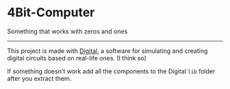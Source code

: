 # 4Bit-Computer
Something that works with zeros and ones

---
This project is made with [Digital](https://github.com/hneemann/Digital), a software for simulating and creating digital circuits based on real-life ones. (I think so)

If something doesn't work add all the components to the Digital `lib` folder after you extract them.
